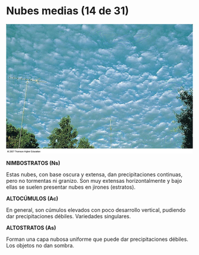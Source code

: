# Nubes medias (14 de 31)

![Nubes medias: altocúmulos](img/alto_cu.jpg)

**NIMBOSTRATOS (Ns)**  

Estas nubes, con base oscura y extensa, dan precipitaciones continuas, pero no tormentas ni granizo. Son muy extensas horizontalmente y bajo ellas se suelen presentar nubes en jirones (estratos).  

**ALTOCÚMULOS (Ac)**  

En general, son cúmulos elevados con poco desarrollo vertical, pudiendo dar precipitaciones débiles. Variedades singulares.  

**ALTOSTRATOS (As)**  

Forman una capa nubosa uniforme que puede dar precipitaciones débiles. Los objetos no dan sombra.  


